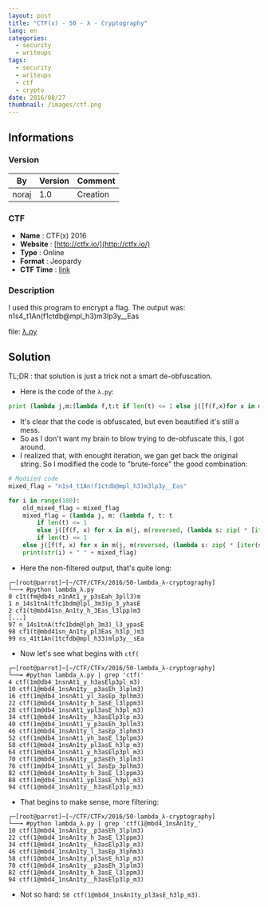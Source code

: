 ```yaml
---
layout: post
title: "CTF(x) - 50 - λ - Cryptography"
lang: en
categories:
  - security
  - writeups
tags:
  - security
  - writeups
  - ctf
  - crypto
date: 2016/08/27
thumbnail: /images/ctf.png
---
```

## Informations

### Version

| By    | Version | Comment
| ---   | ---     | ---
| noraj | 1.0     | Creation

### CTF

- **Name** : CTF(x) 2016
- **Website** : [http://ctfx.io/](http://ctfx.io/)
- **Type** : Online
- **Format** : Jeopardy
- **CTF Time** : [link](https://ctftime.org/event/348/)

### Description

I used this program to encrypt a flag. The output was:
n1s4_t1An(f1ctdb@mpl_h3)m3lp3y__Eas

file: [λ.py](http://compete.ctfx.io/download?file_key=e1f0efcd2db9d3a57ece97805fca95a877b9df1a480f52ef71e086f779a9be6e&team_key=1363275c2f4e78940bb6a342fb83902f1128ff824d8eb6505da463820eabfbe3)

## Solution

TL;DR : that solution is just a trick not a smart de-obfuscation.

+ Here is the code of the `λ.py`:

```python
print (lambda j,m:(lambda f,t:t if len(t) <= 1 else j([f(f,x)for x in m(j,m(reversed,(lambda s:zip(*[iter(s)]*(len(s)/2)))(t+"\x01"*(len(t)%2))))]))(lambda f,t:t if len(t) <= 1 else j([f(f,x)for x in m(j,m(reversed,(lambda s: zip(*[iter(s)]*(len(s)/2)))(t+"\x01"*(len(t)%2))))]),raw_input("Plaintext:")))(''.join,map).replace("\x01","")
```

+ It's clear that the code is obfuscated, but even beautified it's still a mess.
+ So as I don't want my brain to blow trying to de-obfuscate this, I got around.
+ I realized that, with enought iteration, we gan get back the original string. So I modified the code to "brute-force" the good combination:

```python
# Modiied code
mixed_flag = "n1s4_t1An(f1ctdb@mpl_h3)m3lp3y__Eas"

for i in range(100):
    old_mixed_flag = mixed_flag
    mixed_flag = (lambda j, m: (lambda f, t: t
        if len(t) <= 1
        else j([f(f, x) for x in m(j, m(reversed, (lambda s: zip( * [iter(s)] * (len(s) / 2)))(t + "\x01" * (len(t) % 2))))]))(lambda f, t: t
        if len(t) <= 1
    else j([f(f, x) for x in m(j, m(reversed, (lambda s: zip( * [iter(s)] * (len(s) / 2)))(t + "\x01" * (len(t) % 2))))]), old_mixed_flag))(''.join, map).replace("\x01", "")
    print(str(i) + " " + mixed_flag)
```

+ Here the non-filtered output, that's quite long:


```
┌─[root@parrot]─[~/CTF/CTFx/2016/50-lambda_λ-cryptography]
└──╼ #python lambda_λ.py
0 c1t(fm@db4s_n1nAt1_y_p3sEah_3pll3)m
1 n_14s1tnA(tfc1bdm@lpl_3m3)p_3_yhasE
2 cf1(t@mbd41sn_An1ty_h_3Eas_l3lpp)m3
[...]
97 n_14s1tnA(tfc1bdm@lph_3m3)_l3_ypasE
98 cf1(t@mbd41sn_An1ty_pl3Eas_h3lp_)m3
99 ns_41t1An(1tcfdb@mpl_h33)mlp3y__sEa
```

+ Now let's see what begins with `ctf(`

```
┌─[root@parrot]─[~/CTF/CTFx/2016/50-lambda_λ-cryptography]
└──╼ #python lambda_λ.py | grep 'ctf('
4 ctf(1m@db4_1nsnAt1_y_h3asElp3pl_m3)
10 ctf(1@mbd4_1nsAn1ty__p3asEh_3lplm3)
16 ctf(1m@db4_1nsnAt1_yl_3asEp_3plhm3)
22 ctf(1@mbd4_1nsAn1ty_h_3asE_l3lppm3)
28 ctf(1m@db4_1nsnAt1_ypl3asE_h3pl_m3)
34 ctf(1@mbd4_1nsAn1ty__h3asElp3lp_m3)
40 ctf(1m@db4_1nsnAt1_y_p3asEh_3pllm3)
46 ctf(1@mbd4_1nsAn1ty_l_3asEp_3lphm3)
52 ctf(1m@db4_1nsnAt1_yh_3asE_l3plpm3)
58 ctf(1@mbd4_1nsAn1ty_pl3asE_h3lp_m3)
64 ctf(1m@db4_1nsnAt1_y_h3asElp3pl_m3)
70 ctf(1@mbd4_1nsAn1ty__p3asEh_3lplm3)
76 ctf(1m@db4_1nsnAt1_yl_3asEp_3plhm3)
82 ctf(1@mbd4_1nsAn1ty_h_3asE_l3lppm3)
88 ctf(1m@db4_1nsnAt1_ypl3asE_h3pl_m3)
94 ctf(1@mbd4_1nsAn1ty__h3asElp3lp_m3)
```

+ That begins to make sense, more filtering:

```
┌─[root@parrot]─[~/CTF/CTFx/2016/50-lambda_λ-cryptography]
└──╼ #python lambda_λ.py | grep 'ctf(1@mbd4_1nsAn1ty_'
10 ctf(1@mbd4_1nsAn1ty__p3asEh_3lplm3)
22 ctf(1@mbd4_1nsAn1ty_h_3asE_l3lppm3)
34 ctf(1@mbd4_1nsAn1ty__h3asElp3lp_m3)
46 ctf(1@mbd4_1nsAn1ty_l_3asEp_3lphm3)
58 ctf(1@mbd4_1nsAn1ty_pl3asE_h3lp_m3)
70 ctf(1@mbd4_1nsAn1ty__p3asEh_3lplm3)
82 ctf(1@mbd4_1nsAn1ty_h_3asE_l3lppm3)
94 ctf(1@mbd4_1nsAn1ty__h3asElp3lp_m3)
```

+ Not so hard: `58 ctf(1@mbd4_1nsAn1ty_pl3asE_h3lp_m3)`.
